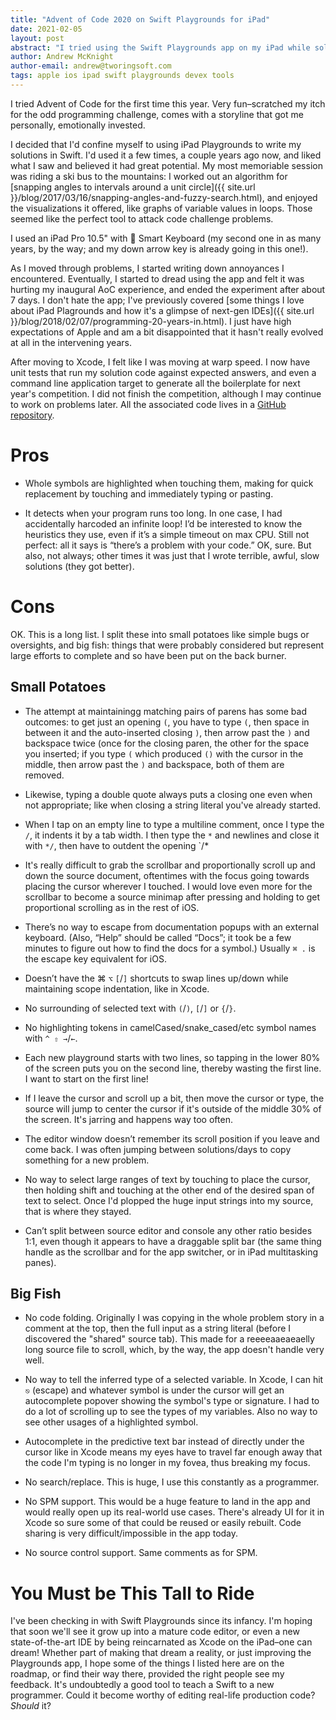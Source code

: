 ```yaml
---
title: "Advent of Code 2020 on Swift Playgrounds for iPad"
date: 2021-02-05
layout: post
abstract: "I tried using the Swift Playgrounds app on my iPad while solving problems for Advent of Code 2020 this year. Here's my impression of the app as a code editor."
author: Andrew McKnight
author-email: andrew@tworingsoft.com
tags: apple ios ipad swift playgrounds devex tools
---
```


I tried Advent of Code for the first time this year. Very fun–scratched my itch for the odd programming challenge, comes with a storyline that got me personally, emotionally invested.

I decided that I'd confine myself to using iPad Playgrounds to write my solutions in Swift. I'd used it a few times, a couple years ago now, and liked what I saw and believed it had great potential. My most memoriable session was riding a ski bus to the mountains: I worked out an algorithm for [snapping angles to intervals around a unit circle]({{ site.url }}/blog/2017/03/16/snapping-angles-and-fuzzy-search.html), and enjoyed the visualizations it offered, like graphs of variable values in loops. Those seemed like the perfect tool to attack code challenge problems.

I used an iPad Pro 10.5" with  Smart Keyboard (my second one in as many years, by the way; and my down arrow key is already going in this one!).

As I moved through problems, I started writing down annoyances I encountered. Eventually, I started to dread using the app and felt it was hurting my inaugural AoC experience, and ended the experiment after about 7 days. I don't hate the app; I've previously covered [some things I love about iPad Plagrounds and how it's a glimpse of next-gen IDEs]({{ site.url }}/blog/2018/02/07/programming-20-years-in.html). I just have high expectations of Apple and am a bit disappointed that it hasn't really evolved at all in the intervening years.

After moving to Xcode, I felt like I was moving at warp speed. I now have unit tests that run my solution code against expected answers, and even a command line application target to generate all the boilerplate for next year's competition. I did not finish the competition, although I may continue to work on problems later. All the associated code lives in a [GitHub repository](https://github.com/armcknight/AdventOfCode).

# Pros

- Whole symbols are highlighted when touching them, making for quick replacement by touching and immediately typing or pasting.

- It detects when your program runs too long. In one case, I had accidentally harcoded an infinite loop! I’d be interested to know the heuristics they use, even if it’s a simple timeout on max CPU. Still not perfect: all it says is “there’s a problem with your code.” OK, sure. But also, not always; other times it was just that I wrote terrible, awful, slow solutions (they got better).

# Cons

OK. This is a long list. I split these into small potatoes like simple bugs or oversights, and big fish: things that were probably considered but represent large efforts to complete and so have been put on the back burner.

## Small Potatoes

- The attempt at maintainingg matching pairs of parens has some bad outcomes: to get just an opening `(`, you have to type `(`, then space in between it and the auto-inserted closing `)`, then arrow past the `)` and backspace twice (once for the closing paren, the other for the space you inserted; if you type `(` which produced `()` with the cursor in the middle, then arrow past the `)` and backspace, both of them are removed.

- Likewise, typing a double quote always puts a closing one even when not appropriate; like when closing a string literal you've already started.

- When I tap on an empty line to type a multiline comment, once I type the `/`, it indents it by a tab width. I then type the `*` and newlines and close it with `*/`, then have to outdent the opening `/*

- It's really difficult to grab the scrollbar and proportionally scroll up and down the source document, oftentimes with the focus going towards placing the cursor wherever I touched. I would love even more for the scrollbar to become a source minimap after pressing and holding to get proportional scrolling as in the rest of iOS.

- There’s no way to escape from documentation popups with an external keyboard. (Also, “Help” should be called “Docs”; it took be a few minutes to figure out how to find the docs for a symbol.) Usually `⌘ .` is the escape key equivalent for iOS.

- Doesn’t have the ⌘ `⌥` `[`/`]` shortcuts to swap lines up/down while maintaining scope indentation, like in Xcode.

- No surrounding of selected text with `(`/`)`, `[`/`]` or `{`/`}`.

- No highlighting tokens in camelCased/snake_cased/etc symbol names with `^ ⇧ →`/`←`.

- Each new playground starts with two lines, so tapping in the lower 80% of the screen puts you on the second line, thereby wasting the first line. I want to start on the first line!

- If I leave the cursor and scroll up a bit, then move the cursor or type, the source will jump to center the cursor if it's outside of the middle 30% of the screen. It's jarring and happens way too often.

- The editor window doesn’t remember its scroll position if you leave and come back. I was often jumping between solutions/days to copy something for a new problem.

- No way to select large ranges of text by touching to place the cursor, then holding shift and touching at the other end of the desired span of text to select. Once I'd plopped the huge input strings into my source, that is where they stayed.

- Can’t split between source editor and console any other ratio besides 1:1, even though it appears to have a draggable split bar (the same thing handle as the scrollbar and for the app switcher, or in iPad multitasking panes).

## Big Fish

- No code folding. Originally I was copying in the whole problem story in a comment at the top, then the full input as a string literal (before I discovered the "shared" source tab). This made for a reeeeaaeaeaelly long source file to scroll, which, by the way, the app doesn't handle very well.

- No way to tell the inferred type of a selected variable. In Xcode, I can hit `⎋` (escape) and whatever symbol is under the cursor will get an autocomplete popover showing the symbol's type or signature. I had to do a lot of scrolling up to see the types of my variables. Also no way to see other usages of a highlighted symbol.

- Autocomplete in the predictive text bar instead of directly under the cursor like in Xcode means my eyes have to travel far enough away that the code I'm typing is no longer in my fovea, thus breaking my focus.

- No search/replace. This is huge, I use this constantly as a programmer.

- No SPM support. This would be a huge feature to land in the app and would really open up its real-world use cases. There's already UI for it in Xcode so sure some of that could be reused or easily rebuilt. Code sharing is very difficult/impossible in the app today.

- No source control support. Same comments as for SPM.

# You Must be This Tall to Ride

I've been checking in with Swift Playgrounds since its infancy. I'm hoping that soon we'll see it grow up into a mature code editor, or even a new state-of-the-art IDE by being reincarnated as Xcode on the iPad–one can dream! Whether part of making that dream a reality, or just improving the Playgrounds app, I hope some of the things I listed here are on the roadmap, or find their way there, provided the right people see my feedback. It's undoubtedly a good tool to teach a Swift to a new programmer. Could it become worthy of editing real-life production code? _Should_ it?
